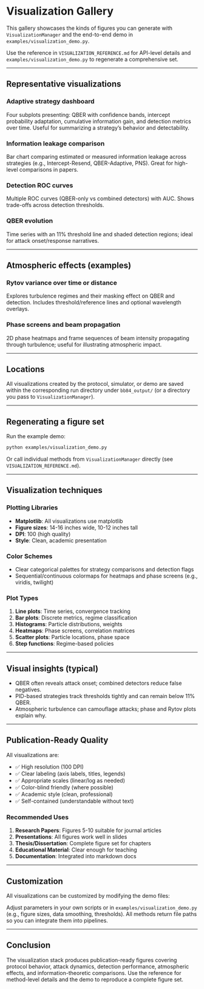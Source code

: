 # Visualization Gallery

This gallery showcases the kinds of figures you can generate with `VisualizationManager` and the end-to-end demo in `examples/visualization_demo.py`.

Use the reference in `VISUALIZATION_REFERENCE.md` for API-level details and `examples/visualization_demo.py` to regenerate a comprehensive set.

---

## Representative visualizations

### Adaptive strategy dashboard
Four subplots presenting: QBER with confidence bands, intercept probability adaptation, cumulative information gain, and detection metrics over time. Useful for summarizing a strategy’s behavior and detectability.

### Information leakage comparison
Bar chart comparing estimated or measured information leakage across strategies (e.g., Intercept-Resend, QBER-Adaptive, PNS). Great for high-level comparisons in papers.

### Detection ROC curves
Multiple ROC curves (QBER-only vs combined detectors) with AUC. Shows trade-offs across detection thresholds.

### QBER evolution
Time series with an 11% threshold line and shaded detection regions; ideal for attack onset/response narratives.

---

## Atmospheric effects (examples)

### Rytov variance over time or distance
Explores turbulence regimes and their masking effect on QBER and detection. Includes threshold/reference lines and optional wavelength overlays.

### Phase screens and beam propagation
2D phase heatmaps and frame sequences of beam intensity propagating through turbulence; useful for illustrating atmospheric impact.

---

## Locations

All visualizations created by the protocol, simulator, or demo are saved within the corresponding run directory under `bb84_output/` (or a directory you pass to `VisualizationManager`).

---

## Regenerating a figure set

Run the example demo:
```bash
python examples/visualization_demo.py
```
Or call individual methods from `VisualizationManager` directly (see `VISUALIZATION_REFERENCE.md`).

---

## Visualization techniques

### Plotting Libraries

- **Matplotlib**: All visualizations use matplotlib
- **Figure sizes**: 14-16 inches wide, 10-12 inches tall
- **DPI**: 100 (high quality)
- **Style**: Clean, academic presentation

### Color Schemes

- Clear categorical palettes for strategy comparisons and detection flags
- Sequential/continuous colormaps for heatmaps and phase screens (e.g., viridis, twilight)

### Plot Types

1. **Line plots**: Time series, convergence tracking
2. **Bar plots**: Discrete metrics, regime classification
3. **Histograms**: Particle distributions, weights
4. **Heatmaps**: Phase screens, correlation matrices
5. **Scatter plots**: Particle locations, phase space
6. **Step functions**: Regime-based policies

---

## Visual insights (typical)

- QBER often reveals attack onset; combined detectors reduce false negatives.
- PID-based strategies track thresholds tightly and can remain below 11% QBER.
- Atmospheric turbulence can camouflage attacks; phase and Rytov plots explain why.

---

## Publication-Ready Quality

All visualizations are:
- ✅ High resolution (100 DPI)
- ✅ Clear labeling (axis labels, titles, legends)
- ✅ Appropriate scales (linear/log as needed)
- ✅ Color-blind friendly (where possible)
- ✅ Academic style (clean, professional)
- ✅ Self-contained (understandable without text)

### Recommended Uses

1. **Research Papers**: Figures 5-10 suitable for journal articles
2. **Presentations**: All figures work well in slides
3. **Thesis/Dissertation**: Complete figure set for chapters
4. **Educational Material**: Clear enough for teaching
5. **Documentation**: Integrated into markdown docs

---

## Customization

All visualizations can be customized by modifying the demo files:

Adjust parameters in your own scripts or in `examples/visualization_demo.py` (e.g., figure sizes, data smoothing, thresholds). All methods return file paths so you can integrate them into pipelines.

---

## Conclusion

The visualization stack produces publication-ready figures covering protocol behavior, attack dynamics, detection performance, atmospheric effects, and information-theoretic comparisons. Use the reference for method-level details and the demo to reproduce a complete figure set.
